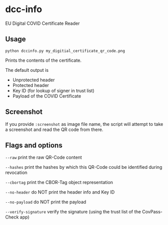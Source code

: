 # dcc-info
EU Digital COVID Certificate Reader

## Usage

`python dccinfo.py my_digitial_certificate_qr_code.png`

Prints the contents of the certificate.

The default output is
- Unprotected header
- Protected header 
- Key ID (for lookup of signer in trust list)
- Payload of the COVID Certificate

## Screenshot

If you provide `:screenshot` as image file name, the script will
attempt to take a screenshot and read the QR code from  there.

## Flags and options
`--raw`  print  the raw QR-Code content

`--hashes` print the hashes by which this QR-Code could be identified during revocation

`--cbortag` print the CBOR-Tag object representation

`--no-header` do NOT print the header info and Key ID

`--no-payload` do NOT print the payload

`--verify-signature` verify the signature (using the trust list of the CovPass-Check app)

